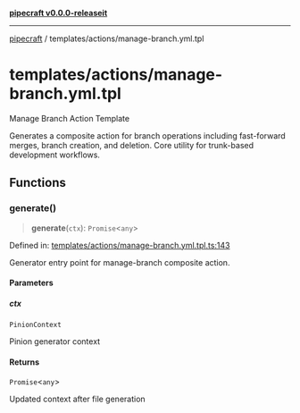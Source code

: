 [**pipecraft v0.0.0-releaseit**](../../README.md)

***

[pipecraft](../../README.md) / templates/actions/manage-branch.yml.tpl

# templates/actions/manage-branch.yml.tpl

Manage Branch Action Template

Generates a composite action for branch operations including fast-forward merges,
branch creation, and deletion. Core utility for trunk-based development workflows.

## Functions

### generate()

> **generate**(`ctx`): `Promise`\<`any`\>

Defined in: [templates/actions/manage-branch.yml.tpl.ts:143](https://github.com/jamesvillarrubia/pipecraft/blob/a4d1ce6db034158185e20f941de0d6838044bd89/src/templates/actions/manage-branch.yml.tpl.ts#L143)

Generator entry point for manage-branch composite action.

#### Parameters

##### ctx

`PinionContext`

Pinion generator context

#### Returns

`Promise`\<`any`\>

Updated context after file generation
